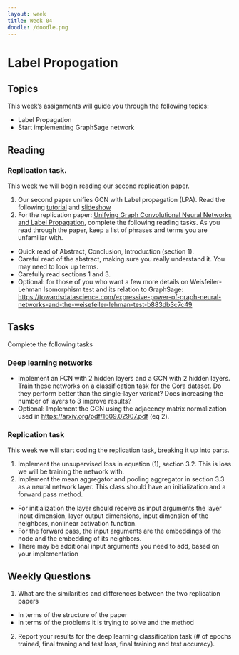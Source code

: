 ```yaml
---
layout: week
title: Week 04
doodle: /doodle.png
---
```


# Label Propogation

## Topics

This week’s assignments will guide you through the following topics:
*   Label Propagation
*    Start implementing GraphSage network


## Reading

### Replication task.
This week we will begin reading our second replication paper.
1. Our second paper unifies GCN with Label propagation (LPA). Read the following [tutorial](https://towardsdatascience.com/label-propagation-demystified-cd5390f27472) and [slideshow](http://www.leonidzhukov.net/hse/2015/networks/lectures/lecture17.pdf)
2. For the replication paper: [Unifying Graph Convolutional Neural Networks and Label Propagation](https://arxiv.org/pdf/2002.06755), complete the following reading tasks. As you read through the paper, keep a list of phrases and terms you are unfamiliar with.
* Quick read of Abstract, Conclusion, Introduction (section 1). 
* Careful read of the abstract, making sure you really understand it. You may need to look up terms.
* Carefully read sections 1 and 3.
* Optional: for those of you who want a few more details on Weisfeiler-Lehman Isomorphism test and its relation to GraphSage: https://towardsdatascience.com/expressive-power-of-graph-neural-networks-and-the-weisefeiler-lehman-test-b883db3c7c49


## Tasks

Complete the following tasks

### Deep learning networks
*    Implement an FCN with 2 hidden layers and a GCN with 2 hidden layers. Train these networks on a classification task for the Cora dataset. Do they perform better than the single-layer variant? Does increasing the number of layers to 3 improve results?
  * Optional: Implement the GCN using the adjacency matrix normalization used in https://arxiv.org/pdf/1609.02907.pdf (eq 2).

### Replication task
This week we will start coding the replication task, breaking it up into parts.
1. Implement the unsupervised loss in equation (1), section 3.2. This is loss we will be training the network with.
2. Implement the mean aggregator and pooling aggregator in section 3.3 as a neural network layer. This class should have an initialization and a forward pass method.
*  For initialization the layer should receive as input arguments the layer input dimension, layer output dimensions, input dimension of the neighbors, nonlinear activation function.
*  For the forward pass, the input arguments are the embeddings of the node and the embedding of its neighbors.
*  There may be additional input arguments you need to add, based on your implementation



## Weekly Questions

1.    What are the similarities and differences between the two replication papers
* In terms of the structure of the paper
* In terms of the problems it is trying to solve and the method
2.    Report your results for the deep learning classification task (# of epochs trained, final traning and test loss, final training and test accuracy).


